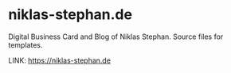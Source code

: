 # niklas-stephan.de
Digital Business Card and Blog of Niklas Stephan.
Source files for templates.

LINK: https://niklas-stephan.de 

